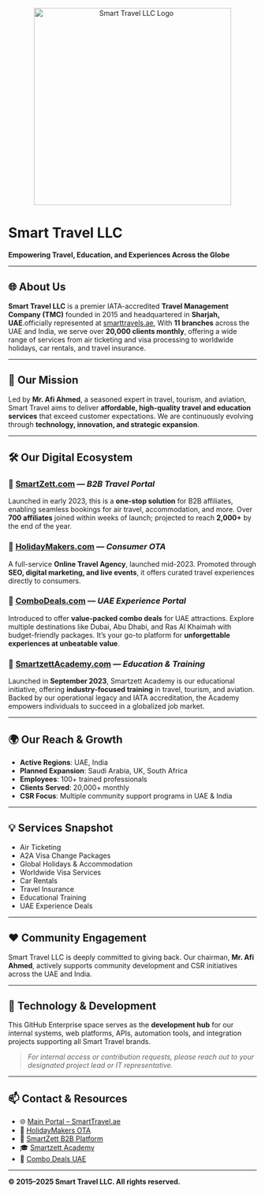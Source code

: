 <p align="center">
  <img src="https://smarttravels.ae/assets/front/img/cf_smart_logo.png" alt="Smart Travel LLC Logo" width="400"/>
</p>

# Smart Travel LLC

**Empowering Travel, Education, and Experiences Across the Globe**

---

## 🌐 About Us

**Smart Travel LLC** is a premier IATA-accredited **Travel Management Company (TMC)** founded in 2015 and headquartered in **Sharjah, UAE**.officially represented at [smarttravels.ae](https://smarttravels.ae), With **11 branches** across the UAE and India, we serve over **20,000 clients monthly**, offering a wide range of services from air ticketing and visa processing to worldwide holidays, car rentals, and travel insurance.

---

## 🚀 Our Mission

Led by **Mr. Afi Ahmed**, a seasoned expert in travel, tourism, and aviation, Smart Travel aims to deliver **affordable, high-quality travel and education services** that exceed customer expectations. We are continuously evolving through **technology, innovation, and strategic expansion**.

---

## 🛠️ Our Digital Ecosystem

### 🔹 [SmartZett.com](https://www.smartzett.com) — *B2B Travel Portal*
Launched in early 2023, this is a **one-stop solution** for B2B affiliates, enabling seamless bookings for air travel, accommodation, and more. Over **700 affiliates** joined within weeks of launch; projected to reach **2,000+** by the end of the year.

### 🔹 [HolidayMakers.com](https://www.holidaymakers.com) — *Consumer OTA*
A full-service **Online Travel Agency**, launched mid-2023. Promoted through **SEO, digital marketing, and live events**, it offers curated travel experiences directly to consumers.

### 🔹 [ComboDeals.com](https://www.combodeals.com) — *UAE Experience Portal*
Introduced to offer **value-packed combo deals** for UAE attractions. Explore multiple destinations like Dubai, Abu Dhabi, and Ras Al Khaimah with budget-friendly packages. It’s your go-to platform for **unforgettable experiences at unbeatable value**.

### 🔹 [SmartzettAcademy.com](https://www.smartzettacademy.com) — *Education & Training*
Launched in **September 2023**, Smartzett Academy is our educational initiative, offering **industry-focused training** in travel, tourism, and aviation. Backed by our operational legacy and IATA accreditation, the Academy empowers individuals to succeed in a globalized job market.

---

## 🌍 Our Reach & Growth

- **Active Regions**: UAE, India  
- **Planned Expansion**: Saudi Arabia, UK, South Africa  
- **Employees**: 100+ trained professionals  
- **Clients Served**: 20,000+ monthly  
- **CSR Focus**: Multiple community support programs in UAE & India

---

## 💡 Services Snapshot

- Air Ticketing
- A2A Visa Change Packages
- Global Holidays & Accommodation
- Worldwide Visa Services
- Car Rentals
- Travel Insurance
- Educational Training
- UAE Experience Deals

---

## ❤️ Community Engagement

Smart Travel LLC is deeply committed to giving back. Our chairman, **Mr. Afi Ahmed**, actively supports community development and CSR initiatives across the UAE and India.

---

## 🧠 Technology & Development

This GitHub Enterprise space serves as the **development hub** for our internal systems, web platforms, APIs, automation tools, and integration projects supporting all Smart Travel brands.

> *For internal access or contribution requests, please reach out to your designated project lead or IT representative.*

---

## 📫 Contact & Resources

- 🌐 [Main Portal – SmartTravel.ae](https://smarttravels.ae)
- 🧳 [HolidayMakers OTA](https://www.holidaymakers.com)
- 💼 [SmartZett B2B Platform](https://www.smartzett.com)
- 🎓 [Smartzett Academy](https://www.smartzettacademy.com)
- 🎉 [Combo Deals UAE](https://www.combodeals.com)

---

**© 2015–2025 Smart Travel LLC. All rights reserved.**

<!--

**Here are some ideas to get you started:**

🙋‍♀️ A short introduction - what is your organization all about?
🌈 Contribution guidelines - how can the community get involved?
👩‍💻 Useful resources - where can the community find your docs? Is there anything else the community should know?
🍿 Fun facts - what does your team eat for breakfast?
🧙 Remember, you can do mighty things with the power of [Markdown](https://docs.github.com/github/writing-on-github/getting-started-with-writing-and-formatting-on-github/basic-writing-and-formatting-syntax)
-->
